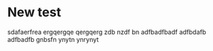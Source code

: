 # New test

sdafaerfrea
ergqergqe
qergqerg
zdb nzdf bn
adfbadfbadf
adfbdafb
adfbadfb
gnbsfn
ynytn
ynrynyt
